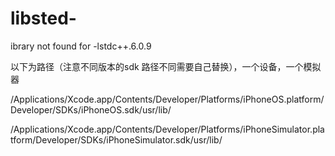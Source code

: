 # libsted-

ibrary not found for -lstdc++.6.0.9

以下为路径（注意不同版本的sdk 路径不同需要自己替换），一个设备，一个模拟器  

/Applications/Xcode.app/Contents/Developer/Platforms/iPhoneOS.platform/Developer/SDKs/iPhoneOS.sdk/usr/lib/

/Applications/Xcode.app/Contents/Developer/Platforms/iPhoneSimulator.platform/Developer/SDKs/iPhoneSimulator.sdk/usr/lib/
